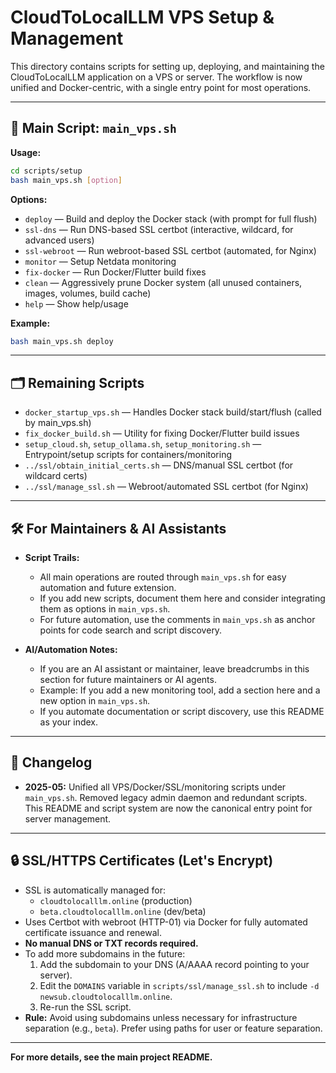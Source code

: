 # CloudToLocalLLM VPS Setup & Management

This directory contains scripts for setting up, deploying, and maintaining the CloudToLocalLLM application on a VPS or server. The workflow is now unified and Docker-centric, with a single entry point for most operations.

---

## 🚀 Main Script: `main_vps.sh`

**Usage:**
```bash
cd scripts/setup
bash main_vps.sh [option]
```

**Options:**
- `deploy`      — Build and deploy the Docker stack (with prompt for full flush)
- `ssl-dns`     — Run DNS-based SSL certbot (interactive, wildcard, for advanced users)
- `ssl-webroot` — Run webroot-based SSL certbot (automated, for Nginx)
- `monitor`     — Setup Netdata monitoring
- `fix-docker`  — Run Docker/Flutter build fixes
- `clean`       — Aggressively prune Docker system (all unused containers, images, volumes, build cache)
- `help`        — Show help/usage

**Example:**
```bash
bash main_vps.sh deploy
```

---

## 🗂️ Remaining Scripts
- `docker_startup_vps.sh` — Handles Docker stack build/start/flush (called by main_vps.sh)
- `fix_docker_build.sh`   — Utility for fixing Docker/Flutter build issues
- `setup_cloud.sh`, `setup_ollama.sh`, `setup_monitoring.sh` — Entrypoint/setup scripts for containers/monitoring
- `../ssl/obtain_initial_certs.sh` — DNS/manual SSL certbot (for wildcard certs)
- `../ssl/manage_ssl.sh`           — Webroot/automated SSL certbot (for Nginx)

---

## 🛠️ For Maintainers & AI Assistants

- **Script Trails:**
  - All main operations are routed through `main_vps.sh` for easy automation and future extension.
  - If you add new scripts, document them here and consider integrating them as options in `main_vps.sh`.
  - For future automation, use the comments in `main_vps.sh` as anchor points for code search and script discovery.

- **AI/Automation Notes:**
  - If you are an AI assistant or maintainer, leave breadcrumbs in this section for future maintainers or AI agents.
  - Example: If you add a new monitoring tool, add a section here and a new option in `main_vps.sh`.
  - If you automate documentation or script discovery, use this README as your index.

---

## 📝 Changelog
- **2025-05:** Unified all VPS/Docker/SSL/monitoring scripts under `main_vps.sh`. Removed legacy admin daemon and redundant scripts. This README and script system are now the canonical entry point for server management.

---

## 🔒 SSL/HTTPS Certificates (Let's Encrypt)

- SSL is automatically managed for:
  - `cloudtolocalllm.online` (production)
  - `beta.cloudtolocalllm.online` (dev/beta)
- Uses Certbot with webroot (HTTP-01) via Docker for fully automated certificate issuance and renewal.
- **No manual DNS or TXT records required.**
- To add more subdomains in the future:
  1. Add the subdomain to your DNS (A/AAAA record pointing to your server).
  2. Edit the `DOMAINS` variable in `scripts/ssl/manage_ssl.sh` to include `-d newsub.cloudtolocalllm.online`.
  3. Re-run the SSL script.
- **Rule:** Avoid using subdomains unless necessary for infrastructure separation (e.g., `beta`). Prefer using paths for user or feature separation.

---

**For more details, see the main project README.** 
